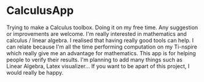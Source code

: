 # CalculusApp
Trying to make a Calculus toolbox. Doing it on my free time. Any suggestion or improvements are welcome. 
I'm really interested in mathematics and calculus / linear algebra. I realised that having really good tools can help.
I can relate because I'm all the time performing computation on my Ti-nspire which really give me an advantage for mathematics. 
This app is for helping people to verify their results. I'm planning to add many things such as Linear Algebra, Latex visualizer...
If you want to be apart of this project, I would really be happy. 
